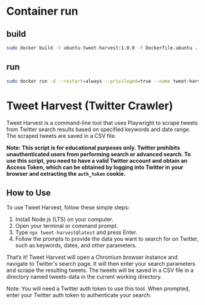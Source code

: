 # Container run
## build

```bash
sudo docker build -t ubuntu-tweet-harvest:1.0.0 -f Dockerfile.ubuntu .  
```

## run


```bash
sudo docker run -d --restart=always --privileged=true --name tweet-harvest -p 25154:25154 -v $(pwd):/code ubuntu-tweet-harvest:1.0.0 /bin/bash
```

# Tweet Harvest (Twitter Crawler)

Tweet Harvest is a command-line tool that uses Playwright to scrape tweets from Twitter search results based on specified keywords and date range. The scraped tweets are saved in a CSV file.

**Note: This script is for educational purposes only. Twitter prohibits unauthenticated users from performing search or advanced search. To use this script, you need to have a valid Twitter account and obtain an Access Token, which can be obtained by logging into Twitter in your browser and extracting the `auth_token` cookie.**

## How to Use

To use Tweet Harvest, follow these simple steps:
1. Install Node.js (LTS) on your computer.
2. Open your terminal or command prompt.
3. Type `npx tweet-harvest@latest` and press Enter.
4. Follow the prompts to provide the data you want to search for on Twitter, such as keywords, dates, and other parameters.

That’s it! Tweet Harvest will open a Chromium browser instance and navigate to Twitter's search page. It will then enter your search parameters and scrape the resulting tweets. The tweets will be saved in a CSV file in a directory named tweets-data in the current working directory.

Note: You will need a Twitter auth token to use this tool. When prompted, enter your Twitter auth token to authenticate your search.
